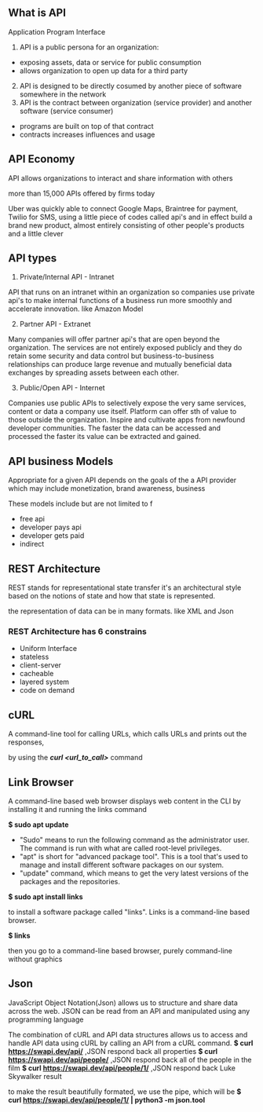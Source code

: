 ## What is API

Application Program Interface
1. API is a public persona for an organization:
+ exposing assets, data or service for public consumption
+ allows organization to open up data for a third party
2. API is designed to be directly cosumed by another piece of software somewhere in the network
3. API is the contract between organization (service provider) and another software (service consumer)
+ programs are built on top of that contract
+ contracts increases influences and usage

## API Economy
 
API allows organizations to interact and share information with others

more than 15,000 APIs offered by firms today

Uber was quickly able to connect Google Maps, Braintree for payment, Twilio for SMS, using a little piece of codes called 
api's and in effect build a brand new product, almost entirely consisting of other people's products and a little clever 

## API types

1. Private/Internal API - Intranet

API that runs on an intranet within an organization so companies use private
api's to make internal functions of a business run more smoothly and
accelerate innovation. like Amazon Model

2. Partner API - Extranet

Many companies will offer partner api's that are open beyond the
organization. The services are not entirely exposed publicly and they do
retain some security and data control but business-to-business relationships
can produce large revenue and mutually beneficial data exchanges by spreading
assets between each other. 

3.  Public/Open API - Internet

Companies use public APIs to selectively expose the very same services, content or
data a company use itself. Platform can offer sth of value to those outside the organization.
Inspire and cultivate apps from newfound developer communities. The faster the data can be accessed and processed the faster its
value can be extracted and gained.

## API business Models

Appropriate for a given API depends on the goals of the a
API provider which may include monetization, brand awareness, business

These models include but are not limited to f
+ free api
+ developer pays api
+ developer gets paid
+ indirect

## REST Architecture

REST stands for representational
state transfer it's an architectural style based on the notions of state and how that state is represented. 

the representation of data can be in many formats. like XML and Json 

### REST Architecture has 6 constrains
+ Uniform Interface
+ stateless
+ client-server
+ cacheable
+ layered system
+ code on demand

## cURL

A command-line tool for calling URLs, which calls URLs and prints out the responses, 

by using the ***curl <url_to_call>*** command

## Link Browser

A command-line based web browser displays web content in the CLI by 
installing it and running the links command

**$ sudo apt update**
+ "Sudo" means to run the following command as the administrator user.
The command is run with what are called root-level privileges.
+ "apt" is short for "advanced package tool". This is a tool that's used to manage and install different software packages on our system.
+ "update" command, which means to get the very latest versions of the packages and the repositories.

**$ sudo apt install links**

to install a software package called "links".
Links is a command-line based browser.

**$ links**

then you go to a command-line based browser, purely command-line without graphics

## Json
JavaScript Object Notation(Json) allows us to structure and share data across the web.
JSON can be read from an API and manipulated using any programming language

The combination of cURL and API data structures allows us to access and handle API data using cURL
by calling an API from a cURL command.
**$ curl https://swapi.dev/api/** ,JSON respond back all properties
**$ curl https://swapi.dev/api/people/** ,JSON respond back all of the people in the film
**$ curl https://swapi.dev/api/people/1/** ,JSON respond back Luke Skywalker result

to make the result beautifully formated, we use the pipe, which will be
**$ curl https://swapi.dev/api/people/1/ | python3 -m json.tool** 